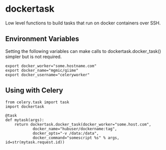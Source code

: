 dockertask
===========

Low level functions to build tasks that run on docker containers over SSH.


## Environment Variables

Setting the following variables can make calls to dockertask.docker_task() simpler but is not required.

```
export docker_worker="some.hostname.com"
export docker_name="mgmic/qiime"
export docker_username="celeryworker"
```

## Using with Celery

```
from celery.task import task
import dockertask

@task
def mytask(args):
    return dockertask.docker_task(docker_worker="some.host.com",
            docker_name="hubuser/dockername:tag",
            docker_opts="-v /data:/data",
            docker_command="somescript %s" % args, id=str(mytask.request.id))

```
